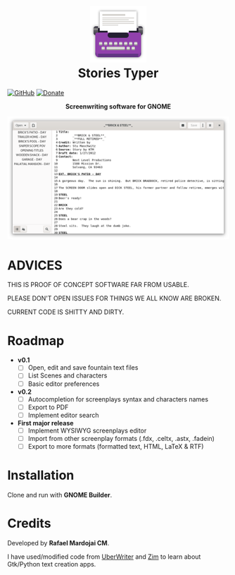 <h1 align="center">
	<img src="brand/logo.svg" alt="Stories Typer" width="128" height="128"/><br>
 Stories Typer
</h1>

[![GitHub](https://img.shields.io/github/license/rafaelmardojai/StoriesTyper)](https://github.com/rafaelmardojai/StoriesTyper/blob/master/COPYING)
[![Donate](https://img.shields.io/badge/PayPal-Donate-gray.svg?style=flat&logo=paypal&colorA=0071bb&logoColor=fff)](https://paypal.me/RafaelMardojaiCM)

<p align="center"><strong>Screenwriting software for GNOME</strong></p>

![Screenshot](brand/screenshot.png)

# ADVICES
THIS IS PROOF OF CONCEPT SOFTWARE FAR FROM USABLE.

PLEASE DON'T OPEN ISSUES FOR THINGS WE ALL KNOW ARE BROKEN.

CURRENT CODE IS SHITTY AND DIRTY.

# Roadmap
- **v0.1**
    - [ ] Open, edit and save fountain text files
    - [ ] List Scenes and characters 
    - [ ] Basic editor preferences
- **v0.2**
    - [ ] Autocompletion for screenplays syntax and characters names
    - [ ] Export to PDF
    - [ ] Implement editor search
- **First major release**
    - [ ] Implement WYSIWYG screenplays editor
    - [ ] Import from other screenplay formats (.fdx, .celtx, .astx, .fadein)
    - [ ] Export to more formats (formatted text, HTML, LaTeX & RTF)
    
# Installation
Clone and run with **GNOME Builder**.

# Credits
Developed by **Rafael Mardojai CM**.

I have used/modified code from [UberWriter](https://github.com/UberWriter/uberwriter) and [Zim](https://github.com/zim-desktop-wiki/zim-desktop-wiki) to learn about Gtk/Python text creation apps.

